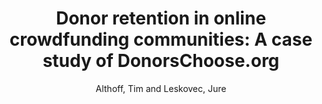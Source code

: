 ---
author: Althoff, Tim and Leskovec, Jure
booktitle: WWW
description: ''
highlight: 0
optbooktitle: Proceedings of the 24th International Conference on World Wide Web
optorganization: International World Wide Web Conferences Steering Committee
optpages: 34--44
pdf: althoff2015donor.pdf
thumbnail: althoff2015donor.png
title: 'Donor retention in online crowdfunding communities: A case study of DonorsChoose.org'
year: '2015'
---